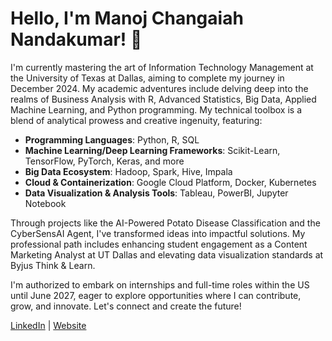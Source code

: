 # Hello, I'm Manoj Changaiah Nandakumar! 👋

I'm currently mastering the art of Information Technology Management at the University of Texas at Dallas, aiming to complete my journey in December 2024. My academic adventures include delving deep into the realms of Business Analysis with R, Advanced Statistics, Big Data, Applied Machine Learning, and Python programming. My technical toolbox is a blend of analytical prowess and creative ingenuity, featuring:

- **Programming Languages**: Python, R, SQL
- **Machine Learning/Deep Learning Frameworks**: Scikit-Learn, TensorFlow, PyTorch, Keras, and more
- **Big Data Ecosystem**: Hadoop, Spark, Hive, Impala
- **Cloud & Containerization**: Google Cloud Platform, Docker, Kubernetes
- **Data Visualization & Analysis Tools**: Tableau, PowerBI, Jupyter Notebook

Through projects like the AI-Powered Potato Disease Classification and the CyberSensAI Agent, I've transformed ideas into impactful solutions. My professional path includes enhancing student engagement as a Content Marketing Analyst at UT Dallas and elevating data visualization standards at Byjus Think & Learn.

I'm authorized to embark on internships and full-time roles within the US until June 2027, eager to explore opportunities where I can contribute, grow, and innovate. Let's connect and create the future!

[LinkedIn](Your-LinkedIn-URL) | [Website](Your-Website-URL)
